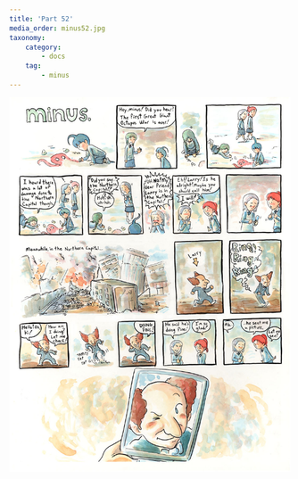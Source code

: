 ```yaml
---
title: 'Part 52'
media_order: minus52.jpg
taxonomy:
    category:
        - docs
    tag:
        - minus
---
```


![](minus52.jpg)